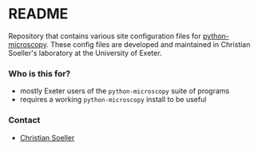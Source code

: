 # README #

Repository that contains various site configuration files for [python-microscopy](http://python-microscopy.org).
These config files are developed and maintained in Christian Soeller's laboratory at the University of Exeter.

### Who is this for? ###

* mostly Exeter users of the `python-microscopy` suite of programs
* requires a working `python-microscopy` install to be useful

### Contact ###

* [Christian Soeller](http://emps.exeter.ac.uk/physics-astronomy/staff/cs463)